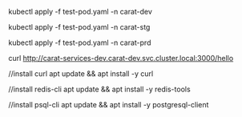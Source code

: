 kubectl apply -f test-pod.yaml -n carat-dev

kubectl apply -f test-pod.yaml -n carat-stg

kubectl apply -f test-pod.yaml -n carat-prd


curl http://carat-services-dev.carat-dev.svc.cluster.local:3000/hello



//install curl
apt update && apt install -y curl

//install redis-cli
apt update && apt install -y redis-tools

//install psql-cli
apt update && apt install -y postgresql-client